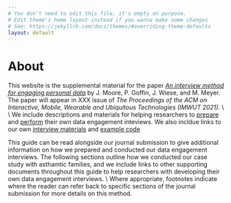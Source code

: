 ```yaml
---
# You don't need to edit this file, it's empty on purpose.
# Edit theme's home layout instead if you wanna make some changes
# See: https://jekyllrb.com/docs/themes/#overriding-theme-defaults
layout: default
---
```


# About

This website is the supplemental material for the paper [_An interview method for engaging personal data_] by J. Moore, P. Goffin, J. Wiese, and M. Meyer. The paper will appear in XXX issue of _The Proceedings of the ACM on Interactive, Mobile, Wearable and Ubiquitous Technologies (IMWUT 2021)._ 
\\
\\
We include descriptions and materials for helping researchers to [prepare] and [perform] their own data engagement inteviews.  We also incldue links to our own [interview materials] and [example code]

This guide can be read alongside our journal submission to give additional information on how we prepared and conducted our data engagement interviews. The following sections outline how we conducted our case study with asthamtic families, and we include links to other supporting documents throughout this guide to help researchers with developing their own data engagement interviews.
\\
Where appropriate, footnotes indicate where the reader can refer back to specific sections of the journal submission for more details on this method.


[prepare]: ./prepare/
[perform]: ./perform/
[interview materials]:materials.md
[example code]: code.md
[_An interview method for engaging personal data_]: https://vdl.sci.utah.edu/team/moore/
